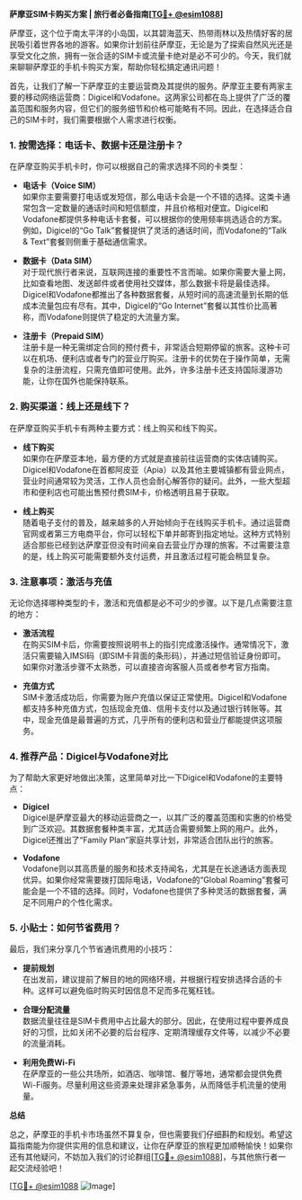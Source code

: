 **萨摩亚SIM卡购买方案 | 旅行者必备指南[[TG💪+ @esim1088](https://t.me/s/esim1088)]**

萨摩亚，这个位于南太平洋的小岛国，以其碧海蓝天、热带雨林以及热情好客的居民吸引着世界各地的游客。如果你计划前往萨摩亚，无论是为了探索自然风光还是享受文化之旅，拥有一张合适的SIM卡或流量卡绝对是必不可少的。今天，我们就来聊聊萨摩亚的手机卡购买方案，帮助你轻松搞定通讯问题！

首先，让我们了解一下萨摩亚的主要运营商及其提供的服务。萨摩亚主要有两家主要的移动网络运营商：Digicel和Vodafone。这两家公司都在岛上提供了广泛的覆盖范围和服务内容，但它们的服务细节和价格可能略有不同。因此，在选择适合自己的SIM卡时，我们需要根据个人需求进行权衡。

### **1. 按需选择：电话卡、数据卡还是注册卡？**

在萨摩亚购买手机卡时，你可以根据自己的需求选择不同的卡类型：

- **电话卡（Voice SIM）**  
  如果你主要需要打电话或发短信，那么电话卡会是一个不错的选择。这类卡通常包含一定数量的通话时间和短信额度，并且价格相对便宜。Digicel和Vodafone都提供多种电话卡套餐，可以根据你的使用频率挑选适合的方案。例如，Digicel的“Go Talk”套餐提供了灵活的通话时间，而Vodafone的“Talk & Text”套餐则侧重于基础通信需求。

- **数据卡（Data SIM）**  
  对于现代旅行者来说，互联网连接的重要性不言而喻。如果你需要大量上网，比如查看地图、发送邮件或者使用社交媒体，那么数据卡将是最佳选择。Digicel和Vodafone都推出了各种数据套餐，从短时间的高速流量到长期的低成本流量包应有尽有。其中，Digicel的“Go Internet”套餐以其性价比高著称，而Vodafone则提供了稳定的大流量方案。

- **注册卡（Prepaid SIM）**  
  注册卡是一种无需绑定合同的预付费卡，非常适合短期停留的旅客。这种卡可以在机场、便利店或者专门的营业厅购买。注册卡的优势在于操作简单，无需复杂的注册流程，只需充值即可使用。此外，许多注册卡还支持国际漫游功能，让你在国外也能保持联系。

### **2. 购买渠道：线上还是线下？**

在萨摩亚购买手机卡有两种主要方式：线上购买和线下购买。

- **线下购买**  
  如果你在萨摩亚本地，最方便的方式就是直接前往运营商的实体店铺购买。Digicel和Vodafone在首都阿皮亚（Apia）以及其他主要城镇都有营业网点，营业时间通常较为灵活，工作人员也会耐心解答你的疑问。此外，一些大型超市和便利店也可能出售预付费SIM卡，价格透明且易于获取。

- **线上购买**  
  随着电子支付的普及，越来越多的人开始倾向于在线购买手机卡。通过运营商官网或者第三方电商平台，你可以轻松下单并邮寄到指定地址。这种方式特别适合那些已经到达萨摩亚但没有时间亲自去营业厅办理的旅客。不过需要注意的是，线上购买可能需要额外支付运费，并且激活过程可能会稍显复杂。

### **3. 注意事项：激活与充值**

无论你选择哪种类型的卡，激活和充值都是必不可少的步骤。以下是几点需要注意的地方：

- **激活流程**  
  在购买SIM卡后，你需要按照说明书上的指引完成激活操作。通常情况下，激活只需要输入IMSI码（即SIM卡背面的条形码），并通过短信验证身份即可。如果你对激活步骤不太熟悉，可以直接咨询客服人员或者参考官方指南。

- **充值方式**  
  SIM卡激活成功后，你需要为账户充值以保证正常使用。Digicel和Vodafone都支持多种充值方式，包括现金充值、信用卡支付以及通过银行转账等。其中，现金充值是最普遍的方式，几乎所有的便利店和营业厅都能提供这项服务。

### **4. 推荐产品：Digicel与Vodafone对比**

为了帮助大家更好地做出决策，这里简单对比一下Digicel和Vodafone的主要特点：

- **Digicel**  
  Digicel是萨摩亚最大的移动运营商之一，以其广泛的覆盖范围和实惠的价格受到广泛欢迎。其数据套餐种类丰富，尤其适合需要频繁上网的用户。此外，Digicel还推出了“Family Plan”家庭共享计划，非常适合团队出行的旅客。

- **Vodafone**  
  Vodafone则以其高质量的服务和技术支持闻名，尤其是在长途通话方面表现优异。如果你经常需要拨打国际电话，Vodafone的“Global Roaming”套餐可能会是一个不错的选择。同时，Vodafone也提供了多种灵活的数据套餐，满足不同用户的个性化需求。

### **5. 小贴士：如何节省费用？**

最后，我们来分享几个节省通讯费用的小技巧：

- **提前规划**  
  在出发前，建议提前了解目的地的网络环境，并根据行程安排选择合适的卡种。这样可以避免临时购买时因信息不足而多花冤枉钱。

- **合理分配流量**  
  数据流量往往是SIM卡费用中占比最大的部分。因此，在使用过程中要养成良好的习惯，比如关闭不必要的后台程序、定期清理缓存文件等，以减少不必要的流量消耗。

- **利用免费Wi-Fi**  
  在萨摩亚的一些公共场所，如酒店、咖啡馆、餐厅等地，通常都会提供免费Wi-Fi服务。尽量利用这些资源来处理非紧急事务，从而降低手机流量的使用量。

**总结**  

总之，萨摩亚的手机卡市场虽然不算复杂，但也需要我们仔细斟酌和规划。希望这篇指南能为你提供实用的信息和建议，让你在萨摩亚的旅程更加顺畅愉快！如果你还有其他疑问，不妨加入我们的讨论群组[[TG💪+ @esim1088](https://t.me/s/esim1088)]，与其他旅行者一起交流经验吧！

[[TG💪+ @esim1088](https://t.me/s/esim1088) ![Image](https://i.postimg.cc/4NQfJmqS/Snipaste-2025-05-13-00-14-12.png)]
